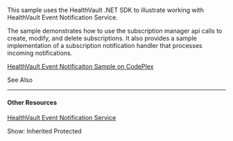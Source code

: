 
This sample uses the HealthVault .NET SDK to illustrate working with HealthVault Event Notification Service.

The sample demonstrates how to use the subscription manager api calls to create, modify, and delete subscriptions. It also provides a sample implementation of a subscription notification handler that processes incoming notifications.

[HealthVault Event Notificaiton Sample on CodePlex](http://hveventsample.codeplex.com/)

<span class="LW_CollapsibleArea_TitleAhref"><span class="cl_CollapsibleArea_expanding LW_CollapsibleArea_Img"></span><span class="LW_CollapsibleArea_Title">See Also</span></span>
<a href="/en-us/library/hh597836.aspx#Anchor_0" class="LW_CollapsibleArea_Anchor_Img" title="Right-click to copy and share the link for this section"></a>

------------------------------------------------------------------------

<span id="seeAlsoToggle"></span>
#### Other Resources

<span>[HealthVault Event Notification Service](/healthvault/concepts/xml-api/subscribing-to-events) </span>

<span>Show:</span> Inherited Protected
